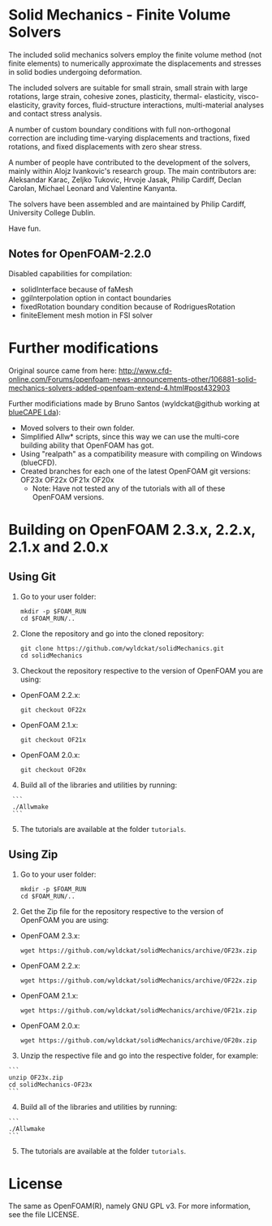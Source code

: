 Solid Mechanics - Finite Volume Solvers
=======================================

The included solid mechanics solvers employ the finite volume method
(not finite elements) to numerically approximate the displacements
and stresses in solid bodies undergoing deformation.

The included solvers are suitable for small strain, small strain with
large rotations, large strain, cohesive zones, plasticity, thermal-
elasticity, visco-elasticity, gravity forces, fluid-structure
interactions, multi-material analyses and contact stress analysis.

A number of custom boundary conditions with full non-orthogonal correction
are including time-varying displacements and tractions, fixed rotations,
and fixed displacements with zero shear stress.

A number of people have contributed to the development of the solvers,
mainly within Alojz Ivankovic's research group. The main contributors are:
Aleksandar Karac, Zeljko Tukovic, Hrvoje Jasak, Philip Cardiff, Declan Carolan,
Michael Leonard and Valentine Kanyanta.

The solvers have been assembled and are maintained by Philip Cardiff,
University College Dublin.

Have fun.


Notes for OpenFOAM-2.2.0
------------------------

Disabled capabilities for compilation:
   - solidInterface because of faMesh
   - ggiInterpolation option in contact boundaries
   - fixedRotation boundary condition because of RodriguesRotation
   - finiteElement mesh motion in FSI solver

   
Further modifications
=====================

Original source came from here: http://www.cfd-online.com/Forums/openfoam-news-announcements-other/106881-solid-mechanics-solvers-added-openfoam-extend-4.html#post432903

Further modificiations made by Bruno Santos (wyldckat@github working at [blueCAPE Lda](http://www.bluecape.com.pt)):
   - Moved solvers to their own folder.
   - Simplified Allw* scripts, since this way we can use the multi-core building ability that OpenFOAM has got.
   - Using "realpath" as a compatibility measure with compiling on Windows (blueCFD).
   - Created branches for each one of the latest OpenFOAM git versions: OF23x OF22x OF21x OF20x
     - Note: Have not tested any of the tutorials with all of these OpenFOAM versions.


Building on OpenFOAM 2.3.x, 2.2.x, 2.1.x and 2.0.x
==================================================

Using Git
---------

  1. Go to your user folder:

     ```
     mkdir -p $FOAM_RUN
     cd $FOAM_RUN/..
     ```

  2. Clone the repository and go into the cloned repository:

     ```
     git clone https://github.com/wyldckat/solidMechanics.git
     cd solidMechanics
     ```

  3. Checkout the repository respective to the version of OpenFOAM you are using:

   * OpenFOAM 2.2.x:

     ```
     git checkout OF22x
     ```

   * OpenFOAM 2.1.x:

     ```
     git checkout OF21x
     ```

   * OpenFOAM 2.0.x:

     ```
     git checkout OF20x
     ```
     
   4. Build all of the libraries and utilities by running:

     ```
     ./Allwmake
     ```

   5. The tutorials are available at the folder `tutorials`.


Using Zip
---------

  1. Go to your user folder:

     ```
     mkdir -p $FOAM_RUN
     cd $FOAM_RUN/..
     ```

  2. Get the Zip file for the repository respective to the version of OpenFOAM you are using:

   * OpenFOAM 2.3.x:

     ```
     wget https://github.com/wyldckat/solidMechanics/archive/OF23x.zip
     ```

   * OpenFOAM 2.2.x:

     ```
     wget https://github.com/wyldckat/solidMechanics/archive/OF22x.zip
     ```

   * OpenFOAM 2.1.x:

     ```
     wget https://github.com/wyldckat/solidMechanics/archive/OF21x.zip
     ```

   * OpenFOAM 2.0.x:

     ```
     wget https://github.com/wyldckat/solidMechanics/archive/OF20x.zip
     ```

  3. Unzip the respective file and go into the respective folder, for example:

    ```
    unzip OF23x.zip
    cd solidMechanics-OF23x
    ```
    
  4. Build all of the libraries and utilities by running:

    ```
    ./Allwmake
    ```

  5. The tutorials are available at the folder `tutorials`.




License
=======

The same as OpenFOAM(R), namely GNU GPL v3. For more information, see the file LICENSE.

